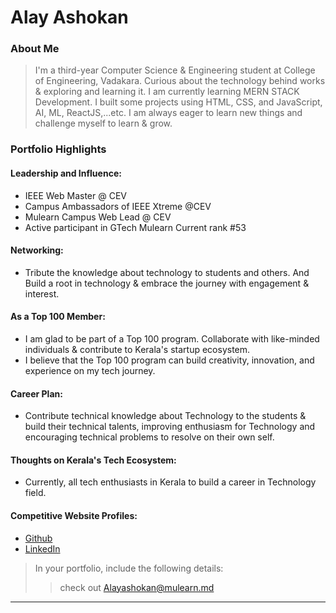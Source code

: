 # Alay Ashokan

### About Me

> I'm a third-year Computer Science & Engineering student at College of Engineering, Vadakara. Curious about the technology behind works & exploring and learning it. I am currently learning MERN STACK Development. I built some projects using HTML, CSS, and JavaScript, AI, ML, ReactJS,...etc. I am always eager to learn new things and challenge myself to learn & grow.


### Portfolio Highlights


#### Leadership and Influence: 
-  IEEE Web Master @ CEV
-  Campus Ambassadors of IEEE Xtreme @CEV
-  Mulearn Campus Web Lead @ CEV
-  Active participant in GTech Mulearn Current rank #53

#### Networking: 

- Tribute the knowledge about technology to students and others. And Build a root in technology & embrace the journey with engagement & interest.

#### As a Top 100 Member: 

- I am glad to be part of a Top 100 program. Collaborate with like-minded individuals & contribute to Kerala's startup ecosystem.
- I believe that the Top 100 program can build creativity, innovation, and experience on my tech journey.

#### Career Plan: 

- Contribute technical knowledge about Technology to the students & build their technical talents, improving enthusiasm for Technology and encouraging technical problems to resolve on their own self.

#### Thoughts on Kerala's Tech Ecosystem: 

- Currently, all tech enthusiasts in Kerala to build a career in Technology field.

#### Competitive Website Profiles:

- [Github](https://github.com/Alayasokan)
- [LinkedIn](www.linkedin.com/in/alay-ashokan)



> In your portfolio, include the following details:
>> check out [Alayashokan@mulearn.md](./profile/Alayashokan@mulearn.md)

---
